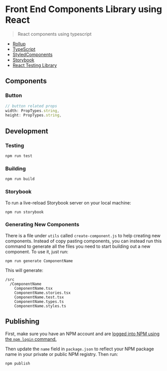 # Front End Components Library using React
> React components using typescript

- [Rollup](https://github.com/rollup/rollup)
- [TypeScript](https://www.typescriptlang.org/)
- [StyledComponents](https://styled-components.com/)
- [Storybook](https://storybook.js.org/)
- [React Testing Library](https://github.com/testing-library/react-testing-library)

## Components

### Button

```js
// button related props
width: PropTypes.string,
height: PropTypes.string,
``` 

## Development

### Testing

```
npm run test
```

### Building

```
npm run build
```

### Storybook

To run a live-reload Storybook server on your local machine:

```
npm run storybook
```

### Generating New Components

There is a file under `utils` called `create-component.js` to help creating new components. Instead of copy pasting components, you can instead run this command to generate all the files you need to start building out a new component. To use it, just run:

```
npm run generate ComponentName
```

This will generate:

```
/src
  /ComponentName
    ComponentName.tsx
    ComponentName.stories.tsx
    ComponentName.test.tsx
    ComponentName.types.ts
    ComponentName.styles.ts
```

## Publishing

First, make sure you have an NPM account and are [logged into NPM using the `npm login` command.](https://docs.npmjs.com/creating-a-new-npm-user-account)

Then update the `name` field in `package.json` to reflect your NPM package name in your private or public NPM registry. Then run:

```
npm publish
```
